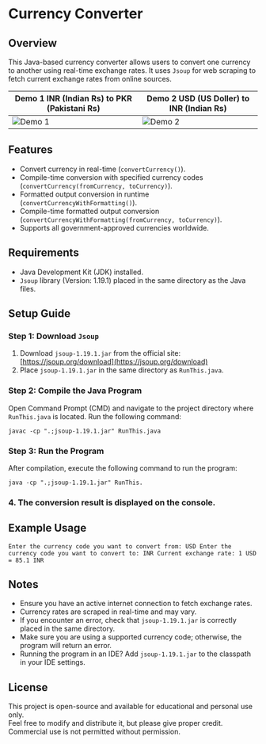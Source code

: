 # Currency Converter

## Overview
This Java-based currency converter allows users to convert one currency to another using real-time exchange rates. It uses `Jsoup` for web scraping to fetch current exchange rates from online sources.

| Demo 1 INR (Indian Rs) to PKR (Pakistani Rs) | Demo 2 USD (US Doller) to INR (Indian Rs) |
|--------|--------|
| ![Demo 1](images/inr-pkr.png) | ![Demo 2](images/usd-inr.png) |

## Features
- Convert currency in real-time (`convertCurrency()`).
- Compile-time conversion with specified currency codes (`convertCurrency(fromCurrency, toCurrency)`).
- Formatted output conversion in runtime (`convertCurrencyWithFormatting()`).
- Compile-time formatted output conversion (`convertCurrencyWithFormatting(fromCurrency, toCurrency)`).
- Supports all government-approved currencies worldwide.

## Requirements
- Java Development Kit (JDK) installed.
- `Jsoup` library (Version: 1.19.1) placed in the same directory as the Java files.

## Setup Guide
### Step 1: Download `Jsoup`
1. Download `jsoup-1.19.1.jar` from the official site: [https://jsoup.org/download](https://jsoup.org/download)
2. Place `jsoup-1.19.1.jar` in the same directory as `RunThis.java`.

### Step 2: Compile the Java Program
Open Command Prompt (CMD) and navigate to the project directory where `RunThis.java` is located. Run the following command:

`javac -cp ".;jsoup-1.19.1.jar" RunThis.java`

### Step 3: Run the Program
After compilation, execute the following command to run the program:

`java -cp ".;jsoup-1.19.1.jar" RunThis.`

### 4. The conversion result is displayed on the console.

## Example Usage
`Enter the currency code you want to convert from: USD
Enter the currency code you want to convert to: INR
Current exchange rate: 1 USD = 85.1 INR`

## Notes
- Ensure you have an active internet connection to fetch exchange rates.
- Currency rates are scraped in real-time and may vary.
- If you encounter an error, check that `jsoup-1.19.1.jar` is correctly placed in the same directory.
- Make sure you are using a supported currency code; otherwise, the program will return an error.
- Running the program in an IDE? Add `jsoup-1.19.1.jar` to the classpath in your IDE settings.

## License
This project is open-source and available for educational and personal use only.  
Feel free to modify and distribute it, but please give proper credit.  
Commercial use is not permitted without permission.


